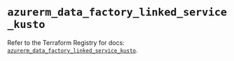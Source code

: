 # `azurerm_data_factory_linked_service_kusto`

Refer to the Terraform Registry for docs: [`azurerm_data_factory_linked_service_kusto`](https://registry.terraform.io/providers/hashicorp/azurerm/4.8.0/docs/resources/data_factory_linked_service_kusto).
